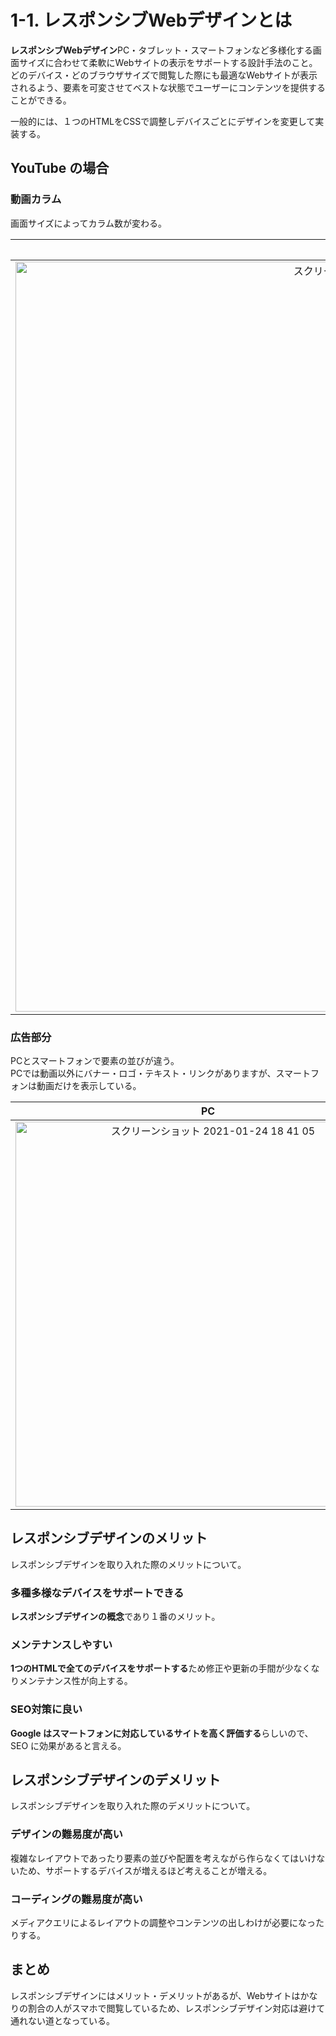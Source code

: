# 1-1. レスポンシブWebデザインとは

**レスポンシブWebデザイン**PC・タブレット・スマートフォンなど多様化する画面サイズに合わせて柔軟にWebサイトの表示をサポートする設計手法のこと。  
どのデバイス・どのブラウザサイズで閲覧した際にも最適なWebサイトが表示されるよう、要素を可変させてベストな状態でユーザーにコンテンツを提供することができる。

一般的には、１つのHTMLをCSSで調整しデバイスごとにデザインを変更して実装する。

## YouTube の場合

### 動画カラム

画面サイズによってカラム数が変わる。

| 通常 | 幅が狭くなった時 |
| :-: | :-: |
| <img width="1200" alt="スクリーンショット 2021-01-24 18 34 19" src="https://user-images.githubusercontent.com/31949692/105626515-74471e80-5e73-11eb-8bce-97c3da4df08f.png"> | <img width="880" alt="スクリーンショット 2021-01-24 18 34 54" src="https://user-images.githubusercontent.com/31949692/105626521-83c66780-5e73-11eb-96f9-cae5a99a85ac.png"> |

### 広告部分

PCとスマートフォンで要素の並びが違う。  
PCでは動画以外にバナー・ロゴ・テキスト・リンクがありますが、スマートフォンは動画だけを表示している。

| PC | SP |
| :-: | :-: |
| <img width="616" alt="スクリーンショット 2021-01-24 18 41 05" src="https://user-images.githubusercontent.com/31949692/105626617-f20b2a00-5e73-11eb-9acf-574e4819218a.png"> | <img width="427" alt="スクリーンショット 2021-01-24 18 41 18" src="https://user-images.githubusercontent.com/31949692/105626619-fdf6ec00-5e73-11eb-9ab8-fb1f8a9259b7.png"> |

## レスポンシブデザインのメリット

レスポンシブデザインを取り入れた際のメリットについて。

### 多種多様なデバイスをサポートできる

**レスポンシブデザインの概念**であり１番のメリット。

### メンテナンスしやすい

**1つのHTMLで全てのデバイスをサポートする**ため修正や更新の手間が少なくなりメンテナンス性が向上する。

### SEO対策に良い

**Google はスマートフォンに対応しているサイトを高く評価する**らしいので、SEO に効果があると言える。

## レスポンシブデザインのデメリット

レスポンシブデザインを取り入れた際のデメリットについて。

### デザインの難易度が高い

複雑なレイアウトであったり要素の並びや配置を考えながら作らなくてはいけないため、サポートするデバイスが増えるほど考えることが増える。  

### コーディングの難易度が高い

メディアクエリによるレイアウトの調整やコンテンツの出しわけが必要になったりする。

## まとめ

レスポンシブデザインにはメリット・デメリットがあるが、Webサイトはかなりの割合の人がスマホで閲覧しているため、レスポンシブデザイン対応は避けて通れない道となっている。